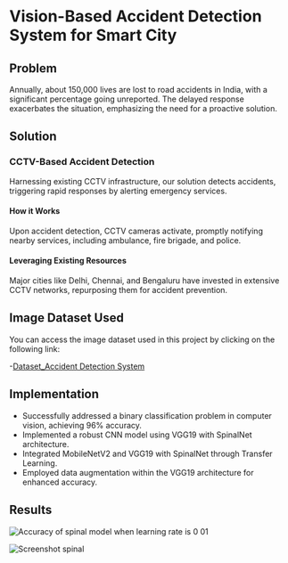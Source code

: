 # Vision-Based Accident Detection System for Smart City

## Problem

Annually, about 150,000 lives are lost to road accidents in India, with a significant percentage going unreported. The delayed response exacerbates the situation, emphasizing the need for a proactive solution.

## Solution

### CCTV-Based Accident Detection

Harnessing existing CCTV infrastructure, our solution detects accidents, triggering rapid responses by alerting emergency services.

#### How it Works

Upon accident detection, CCTV cameras activate, promptly notifying nearby services, including ambulance, fire brigade, and police.

#### Leveraging Existing Resources

Major cities like Delhi, Chennai, and Bengaluru have invested in extensive CCTV networks, repurposing them for accident prevention.

## Image Dataset Used

You can access the image dataset used in this project by clicking on the following link:

  -[Dataset_Accident Detection System](https://drive.google.com/file/d/1QywDGut6JjEZV8gVkqtgqtwzxt_ne3_D/view?usp=sharing)

## Implementation

- Successfully addressed a binary classification problem in computer vision, achieving 96% accuracy.
- Implemented a robust CNN model using VGG19 with SpinalNet architecture.
- Integrated MobileNetV2 and VGG19 with SpinalNet through Transfer Learning.
- Employed data augmentation within the VGG19 architecture for enhanced accuracy.

## Results

 ![Accuracy of spinal model when learning rate is 0 01](https://github.com/blazeAssault26/Vision-Based-Accident-Detection-System-for-Smart-City/assets/129224378/2fba3c08-19c1-43be-9b12-b21eb3348010)
 
  ![Screenshot spinal](<img width="856" alt="image" src="https://github.com/blazeAssault26/Vision-Based-Accident-Detection-System-for-Smart-City/assets/129224378/0edcc8a4-79b0-4767-999c-77e360523ba7">)












